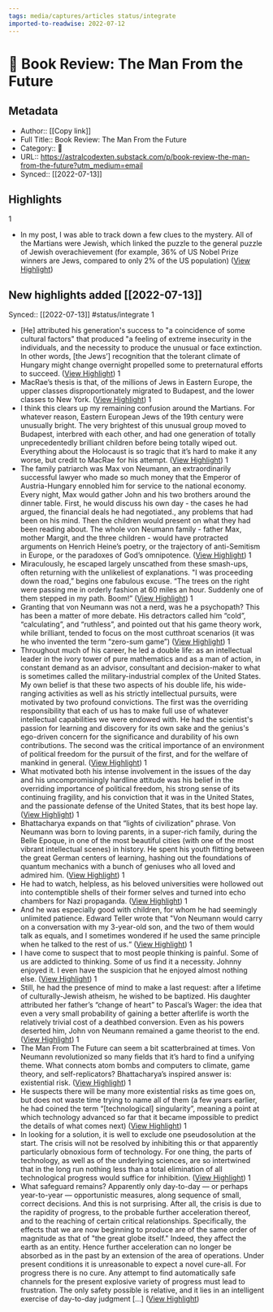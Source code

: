 ```yaml
---
tags: media/captures/articles status/integrate
imported-to-readwise: 2022-07-12
---
```

# 📰 Book Review: The Man From the Future

## Metadata
- Author:: [[Copy link]]
- Full Title:: Book Review: The Man From the Future
- Category:: 📰
- URL:: https://astralcodexten.substack.com/p/book-review-the-man-from-the-future?utm_medium=email
- Synced:: [[2022-07-13]]

## Highlights
1
- In my post, I was able to track down a few clues to the mystery. All of the Martians were Jewish, which linked the puzzle to the general puzzle of Jewish overachievement (for example, 36% of US Nobel Prize winners are Jews, compared to only 2% of the US population) ([View Highlight](https://instapaper.com/read/1521272926/20047813))
## New highlights added [[2022-07-13]]
Synced:: [[2022-07-13]]
#status/integrate
1
- [He] attributed his generation's success to "a coincidence of some cultural factors" that produced "a feeling of extreme insecurity in the individuals, and the necessity to produce the unusual or face extinction. In other words, [the Jews’] recognition that the tolerant climate of Hungary might change overnight propelled some to preternatural efforts to succeed. ([View Highlight](https://instapaper.com/read/1521272926/20050426))
1
- MacRae’s thesis is that, of the millions of Jews in Eastern Europe, the upper classes disproportionately migrated to Budapest, and the lower classes to New York. ([View Highlight](https://instapaper.com/read/1521272926/20050443))
1
- I think this clears up my remaining confusion around the Martians. For whatever reason, Eastern European Jews of the 19th century were unusually bright. The very brightest of this unusual group moved to Budapest, interbred with each other, and had one generation of totally unprecedentedly brilliant children before being totally wiped out. Everything about the Holocaust is so tragic that it’s hard to make it any worse, but credit to MacRae for his attempt. ([View Highlight](https://instapaper.com/read/1521272926/20050452))
1
- The family patriarch was Max von Neumann, an extraordinarily successful lawyer who made so much money that the Emperor of Austria-Hungary ennobled him for service to the national economy. Every night, Max would gather John and his two brothers around the dinner table. First, he would discuss his own day - the cases he had argued, the financial deals he had negotiated., any problems that had been on his mind. Then the children would present on what they had been reading about. The whole von Neumann family - father Max, mother Margit, and the three children - would have protracted arguments on Henrich Heine’s poetry, or the trajectory of anti-Semitism in Europe, or the paradoxes of God’s omnipotence. ([View Highlight](https://instapaper.com/read/1521272926/20050459))
1
- Miraculously, he escaped largely unscathed from these smash-ups, often returning with the unlikeliest of explanations. "I was proceeding down the road,” begins one fabulous excuse. “The trees on the right were passing me in orderly fashion at 60 miles an hour. Suddenly one of them stepped in my path. Boom!” ([View Highlight](https://instapaper.com/read/1521272926/20050477))
1
- Granting that von Neumann was not a nerd, was he a psychopath? This has been a matter of more debate. His detractors called him “cold”, “calculating”, and “ruthless”, and pointed out that his game theory work, while brilliant, tended to focus on the most cutthroat scenarios (it was he who invented the term “zero-sum game”) ([View Highlight](https://instapaper.com/read/1521272926/20050499))
1
- Throughout much of his career, he led a double life: as an intellectual leader in the ivory tower of pure mathematics and as a man of action, in constant demand as an advisor, consultant and decision-maker to what is sometimes called the military-industrial complex of the United States. My own belief is that these two aspects of his double life, his wide-ranging activities as well as his strictly intellectual pursuits, were motivated by two profound convictions. The first was the overriding responsibility that each of us has to make full use of whatever intellectual capabilities we were endowed with. He had the scientist's passion for learning and discovery for its own sake and the genius's ego-driven concern for the significance and durability of his own contributions. The second was the critical importance of an environment of political freedom for the pursuit of the first, and for the welfare of mankind in general. ([View Highlight](https://instapaper.com/read/1521272926/20050507))
1
- What motivated both his intense involvement in the issues of the day and his uncompromisingly hardline attitude was his belief in the overriding importance of political freedom, his strong sense of its continuing fragility, and his conviction that it was in the United States, and the passionate defense of the United States, that its best hope lay. ([View Highlight](https://instapaper.com/read/1521272926/20050515))
1
- Bhattacharya expands on that “lights of civilization” phrase. Von Neumann was born to loving parents, in a super-rich family, during the Belle Epoque, in one of the most beautiful cities (with one of the most vibrant intellectual scenes) in history. He spent his youth flitting between the great German centers of learning, hashing out the foundations of quantum mechanics with a bunch of geniuses who all loved and admired him. ([View Highlight](https://instapaper.com/read/1521272926/20050518))
1
- He had to watch, helpless, as his beloved universities were hollowed out into contemptible shells of their former selves and turned into echo chambers for Nazi propaganda. ([View Highlight](https://instapaper.com/read/1521272926/20050520))
1
- And he was especially good with children, for whom he had seemingly unlimited patience. Edward Teller wrote that "Von Neumann would carry on a conversation with my 3-year-old son, and the two of them would talk as equals, and I sometimes wondered if he used the same principle when he talked to the rest of us.“ ([View Highlight](https://instapaper.com/read/1521272926/20050530))
1
- I have come to suspect that to most people thinking is painful. Some of us are addicted to thinking. Some of us find it a necessity. Johnny enjoyed it. I even have the suspicion that he enjoyed almost nothing else. ([View Highlight](https://instapaper.com/read/1521272926/20050534))
1
- Still, he had the presence of mind to make a last request: after a lifetime of culturally-Jewish atheism, he wished to be baptized. His daughter attributed her father’s “change of heart” to Pascal’s Wager: the idea that even a very small probability of gaining a better afterlife is worth the relatively trivial cost of a deathbed conversion. Even as his powers deserted him, John von Neumann remained a game theorist to the end. ([View Highlight](https://instapaper.com/read/1521272926/20050548))
1
- The Man From The Future can seem a bit scatterbrained at times. Von Neumann revolutionized so many fields that it’s hard to find a unifying theme. What connects atom bombs and computers to climate, game theory, and self-replicators?
  Bhattacharya’s inspired answer is: existential risk. ([View Highlight](https://instapaper.com/read/1521272926/20050551))
1
- He suspects there will be many more existential risks as time goes on, but does not waste time trying to name all of them (a few years earlier, he had coined the term “[technological] singularity”, meaning a point at which technology advanced so far that it became impossible to predict the details of what comes next) ([View Highlight](https://instapaper.com/read/1521272926/20050552))
1
- In looking for a solution, it is well to exclude one pseudosolution at the start. The crisis will not be resolved by inhibiting this or that apparently particularly obnoxious form of technology. For one thing, the parts of technology, as well as of the underlying sciences, are so intertwined that in the long run nothing less than a total elimination of all technological progress would suffice for inhibition. ([View Highlight](https://instapaper.com/read/1521272926/20050554))
1
- What safeguard remains? Apparently only day-to-day — or perhaps year-to-year — opportunistic measures, along sequence of small, correct decisions. And this is not surprising. After all, the crisis is due to the rapidity of progress, to the probable further acceleration thereof, and to the reaching of certain critical relationships. Specifically, the effects that we are now beginning to produce are of the same order of magnitude as that of "the great globe itself." Indeed, they affect the earth as an entity. Hence further acceleration can no longer be absorbed as in the past by an extension of the area of operations. Under present conditions it is unreasonable to expect a novel cure-all. For progress there is no cure. Any attempt to find automatically safe channels for the present explosive variety of progress must lead to frustration. The only safety possible is relative, and it lies in an intelligent exercise of day-to-day judgment […] ([View Highlight](https://instapaper.com/read/1521272926/20050567))
